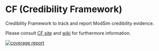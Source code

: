 # CF (Credibility Framework)

Credibility Framework to track and report ModSim credibility evidence.

Please consult [CF site](https://credibilityframework.gitlab.io/cf/) and [wiki](https://gitlab.com/CredibilityFramework/cf/-/wikis/home) for furthermore information.

[![coverage report](https://gitlab.com/CredibilityFramework/cf/badges/develop/coverage.svg)](https://gitlab.com/iwf/cf/-/commits/develop)